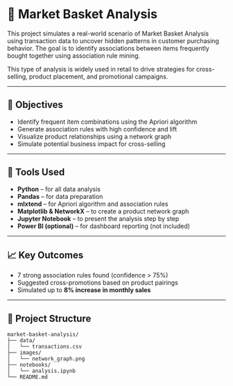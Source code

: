 # 🛒 Market Basket Analysis

This project simulates a real-world scenario of Market Basket Analysis using transaction data to uncover hidden patterns in customer purchasing behavior. The goal is to identify associations between items frequently bought together using association rule mining.

This type of analysis is widely used in retail to drive strategies for cross-selling, product placement, and promotional campaigns.

---

## 📌 Objectives

- Identify frequent item combinations using the Apriori algorithm
- Generate association rules with high confidence and lift
- Visualize product relationships using a network graph
- Simulate potential business impact for cross-selling

---

## 🧰 Tools Used

- **Python** – for all data analysis
- **Pandas** – for data preparation
- **mlxtend** – for Apriori algorithm and association rules
- **Matplotlib & NetworkX** – to create a product network graph
- **Jupyter Notebook** – to present the analysis step by step
- **Power BI (optional)** – for dashboard reporting (not included)

---

## 📈 Key Outcomes

- 7 strong association rules found (confidence > 75%)
- Suggested cross-promotions based on product pairings
- Simulated up to **8% increase in monthly sales**

---

## 📂 Project Structure

```
market-basket-analysis/
├── data/
│   └── transactions.csv
├── images/
│   └── network_graph.png
├── notebooks/
│   └── analysis.ipynb
└── README.md
```




